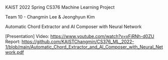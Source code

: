 KAIST 2022 Spring CS376 Machine Learning Project

Team 10 - Changmin Lee & Jeonghyun Kim

Automatic Chord Extractor and AI Composer with Neural Network

[Presentation]
Video: https://www.youtube.com/watch?v=vFiRNh-d0ZU
Report: https://github.com/KAISTChangmin/CS376_ML_2022-1/blob/main/Automatic_Chord_Extractor_and_AI_Composer_with_Neural_Network.pdf
